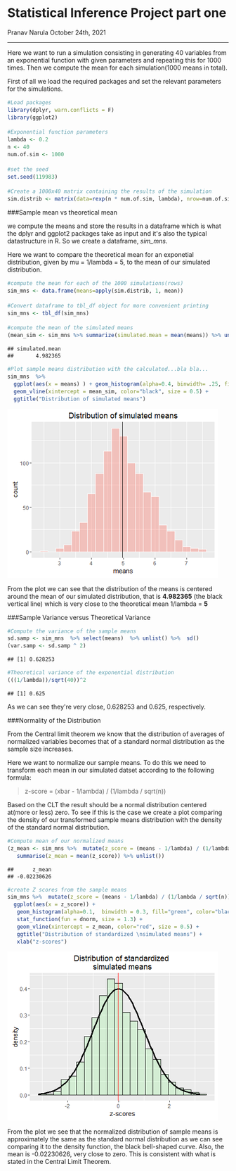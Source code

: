 # Statistical Inference Project part one
Pranav Narula 
October 24th, 2021  


---

Here we want to run a simulation consisting in generating 40 variables from an exponential function with
given parameters and repeating this for 1000 times. Then we compute the mean for each simulation(1000
means in total).

First of all we load the required packages and set the relevant parameters for the simulations. 


```r
#Load packages
library(dplyr, warn.conflicts = F)
library(ggplot2)

#Exponential function parameters
lambda <- 0.2
n <- 40
num.of.sim <- 1000

#set the seed
set.seed(119983)

#Create a 1000x40 matrix containing the results of the simulation
sim.distrib <- matrix(data=rexp(n * num.of.sim, lambda), nrow=num.of.sim)
```

###Sample mean vs theoretical mean

we compute the means and store the results in a dataframe which is what the dplyr and ggplot2 packages take as input and it's also the typical datastructure in R. So we create a dataframe, _sim_mns_. 

Here we want to compare the theoretical mean for an exponetial distribution, given by mu = 1/lambda = 5, to the mean of our simulated distribution.


```r
#compute the mean for each of the 1000 simulations(rows)
sim_mns <- data.frame(means=apply(sim.distrib, 1, mean)) 

#Convert dataframe to tbl_df object for more convenient printing
sim_mns <- tbl_df(sim_mns)

#compute the mean of the simulated means
(mean_sim <- sim_mns %>% summarize(simulated.mean = mean(means)) %>% unlist())
```

```
## simulated.mean 
##       4.982365
```

```r
#Plot sample means distribution with the calculated...bla bla...
sim_mns  %>%
  ggplot(aes(x = means) ) + geom_histogram(alpha=0.4, binwidth= .25, fill = "salmon", col = "white") +
  geom_vline(xintercept = mean_sim, color="black", size = 0.5) +
  ggtitle("Distribution of simulated means")
```

![](Project.partONE_files/figure-html/unnamed-chunk-2-1.png)<!-- -->

From the plot we can see that the distribution of the means is centered around the mean of our simulated distribution, that is **4.982365** (the black vertical line) which is very close to the theoretical mean 1/lambda = **5**

###Sample Variance versus Theoretical Variance


```r
#Compute the variance of the sample means
sd.samp <- sim_mns  %>% select(means)  %>% unlist() %>%  sd()
(var.samp <- sd.samp ^ 2)
```

```
## [1] 0.628253
```

```r
#Theoretical variance of the exponential distribution
(((1/lambda))/sqrt(40))^2
```

```
## [1] 0.625
```

As we can see they're very close, 0.628253 and 0.625, respectively.

###Normality of the Distribution

From the Central limit theorem we know that the distribution of averages of normalized variables becomes that of a standard normal distribution as the sample size increases. 

Here we want to normalize our sample means. To do this we need to transform each mean in our simulated datset according to the following formula:

>z-score = (xbar - 1/lambda) / (1/lambda / sqrt(n))

Based on the CLT the result should be a normal distribution centered at(more or less) zero. To see if this is the case we create a plot comparing the density of our transformed sample means distribution with the density of the standard normal distribution.



```r
#Compute mean of our normalized means
(z_mean <- sim_mns %>%  mutate(z_score = (means - 1/lambda) / (1/lambda / sqrt(n)))  %>% select(z_score) %>%
   summarise(z_mean = mean(z_score)) %>% unlist())
```

```
##      z_mean 
## -0.02230626
```

```r
#create Z scores from the sample means
sim_mns %>%  mutate(z_score = (means - 1/lambda) / (1/lambda / sqrt(n))) %>% 
  ggplot(aes(x = z_score)) + 
   geom_histogram(alpha=0.1,  binwidth = 0.3, fill="green", color="black", aes(y = ..density..)) +
   stat_function(fun = dnorm, size = 1.3) +
   geom_vline(xintercept = z_mean, color="red", size = 0.5) +
   ggtitle("Distribution of standardized \nsimulated means") +
   xlab("z-scores")
```

![](Project.partONE_files/figure-html/unnamed-chunk-4-1.png)<!-- -->

From the plot we see that the normalized distribution of sample means is approximately the same as the standard normal distribution as we can see comparing it to the density function, the black bell-shaped curve. Also, the mean is -0.02230626, very close to zero. This is consistent with what is stated in the Central Limit Theorem. 
